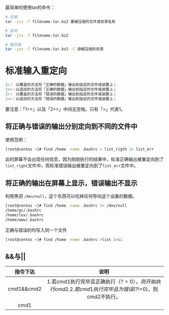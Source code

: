 
最简单的使用tar的命令：

```bash
# 压缩
tar -jcv -f filename.tar.bz2 要被压缩的文件或目录名称

# 查询
tar -jtv -f filename.tar.bz2

# 解压缩
tar -jxv -f filename.tar.bz2 -C 欲解压缩的目录
```

# 标准输入重定向

```bash
1>： 以覆盖的方法将「正确的数据」输出到指定的文件或装置上；
1>>：以追加的方法将「正确的数据」输出到指定的文件或装置上；
2>： 以覆盖的方法将「错误的数据」输出到指定的文件或装置上；
2>>：以追加的方法将「错误的数据」输出到指定的文件或装置上；
```


要注意：「1>>」以及「2>>」中间无空格。只有「>」代表1。
## 将正确与错误的输出分别定向到不同的文件中

使用范例：
```bash
[root@centos ~]# find /home -name .bashrc > list_rigth 2> list_err
```

此时屏幕不会出现任何信息，因为刚刚执行的结果中，标准正确输出被重定向到了`list_right`文件中，而标准错误输出被重定向到了`list_err`文件中。

## 将正确的输出在屏幕上显示，错误输出不显示
利用黑洞 `/dev/null`，这个东西可以吃掉任何导向这个设备的数据。
```bash
[root@centos ~]# find /home -name .bashrc 2> /dev/null
/home/gc/.bashrc
/home/lex/.bashrc
/home/www/.bashrc
```
正确与错误的均写入同一个文件
```bash
[root@centos ~]# find /home -name .bashrc >list 2>&1
```

## &&与||
|指令下达|说明|
|:-:|:-:|
|cmd1&&cmd2|1.若cmd1执行完毕且正确执行（$?=0），则开始执行cmd2. 2. 若cmd1执行完毕且为错误($?!=0)，则cmd2不执行。
|cmd1||cmd2|1.若cmd1执行完毕且正确执行，则cmd2不执行。2.若cmd1执行完毕且错误，则开始执行cmd2.|

